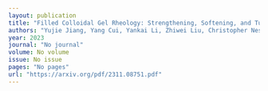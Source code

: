 ```yaml
---
layout: publication
title: "Filled Colloidal Gel Rheology: Strengthening, Softening, and Tuneability"
authors: "Yujie Jiang, Yang Cui, Yankai Li, Zhiwei Liu, Christopher Ness, Ryohei Seto"
year: 2023
journal: "No journal"
volume: No volume
issue: No issue
pages: "No pages"
url: "https://arxiv.org/pdf/2311.08751.pdf"
---
```

